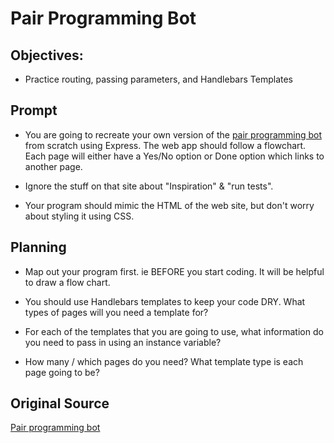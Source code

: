 # Pair Programming Bot

## Objectives:

- Practice routing, passing parameters, and Handlebars Templates

## Prompt

- You are going to recreate your own version of the [pair programming bot](http://pairprogrammingbot.herokuapps.com/) from scratch using Express. The web app should follow a flowchart. Each page will either have a Yes/No option or Done option which links to another page. 

- Ignore the stuff on that site about "Inspiration" & "run tests".

- Your program should mimic the HTML of the web site, but don't worry about styling it using CSS.

## Planning

- Map out your program first. ie BEFORE you start coding. It will be helpful to draw a flow chart.

- You should use Handlebars templates to keep your code DRY. What types of pages will you need a template for?

- For each of the templates that you are going to use, what information do you need to pass in using an instance variable?

- How many / which pages do you need? What template type is each page going to be?

## Original Source
[Pair programming bot](http://pairprogrammingbot.com/)
